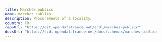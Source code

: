 ```yaml
---
title: Marchés publics
name: marches-publics
description: Procurements of a locality.
country: FR
repoUrl: "https://git.opendatafrance.net/scdl/marches-publics"
docsUrl: "https://scdl.opendatafrance.net/docs/schemas/marches-publics.html"
---
```


<Schema />
